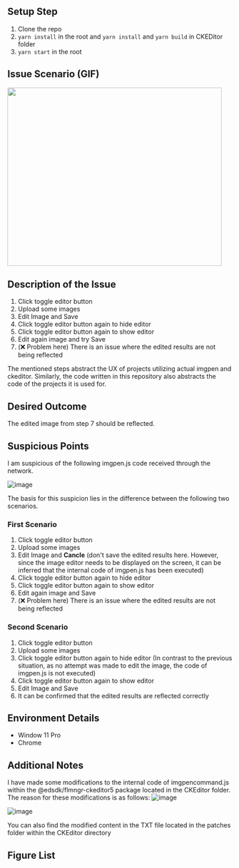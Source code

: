## Setup Step
1. Clone the repo
2. `yarn install` in the root and `yarn install` and `yarn build` in CKEDitor folder
3. `yarn start` in the root 

## Issue Scenario (GIF)
<img src="https://github.com/Ndream-KimYoungHoo/imgpen-isssue/assets/107921227/35acb1cd-e2e1-4e69-97c1-1f2b9d774517" width= "480px" height= "400px" />

## Description of the Issue
1. Click toggle editor button
2. Upload some images
3. Edit Image and Save
4. Click toggle editor button again to hide editor
5. Click toggle editor button again to show editor
6. Edit again image and try Save
7. (❌ Problem here) There is an issue where the edited results are not being reflected

The mentioned steps abstract the UX of projects utilizing actual imgpen and ckeditor. Similarly, the code written in this repository also abstracts the code of the projects it is used for.

## Desired Outcome
The edited image from step 7 should be reflected.

## Suspicious Points

I am suspicious of the following imgpen.js code received through the network.

![image](https://github.com/Ndream-KimYoungHoo/imgpen-isssue/assets/107921227/1c23f50f-3f29-4be7-bbca-bfda28f73d69)

The basis for this suspicion lies in the difference between the following two scenarios.

### First Scenario
1. Click toggle editor button
2. Upload some images
3. Edit Image and **Cancle**
(don't save the edited results here. However, since the image editor needs to be displayed on the screen, it can be inferred that the internal code of imgpen.js has been executed)
4. Click toggle editor button again to hide editor
5. Click toggle editor button again to show editor
6. Edit again image and Save
7. (❌ Problem here) There is an issue where the edited results are not being reflected

### Second Scenario
1. Click toggle editor button
2. Upload some images
3. Click toggle editor button again to hide editor
(In contrast to the previous situation, as no attempt was made to edit the image, the code of imgpen.js is not executed)
5. Click toggle editor button again to show editor
6. Edit Image and Save
7. It can be confirmed that the edited results are reflected correctly

## Environment Details
- Window 11 Pro
- Chrome 

## Additional Notes
I have made some modifications to the internal code of imgpencommand.js within the @edsdk/flmngr-ckeditor5 package located in the CKEditor folder. 
The reason for these modifications is as follows:
![image](https://github.com/Ndream-KimYoungHoo/imgpen-isssue/assets/107921227/414502a9-68ba-416c-8736-278cc4b03127)

![image](https://github.com/Ndream-KimYoungHoo/imgpen-isssue/assets/107921227/4d322e4f-c60f-436e-9e06-895f5da74dfa)

You can also find the modified content in the TXT file located in the patches folder within the CKEditor directory

## Figure List

